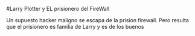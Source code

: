 #Larry Plotter y EL prisionero del FireWall

Un supuesto hacker maligno se escapa de la prision firewall.
Pero resulta que el prisionero es familia de Larry y es de los buenos
